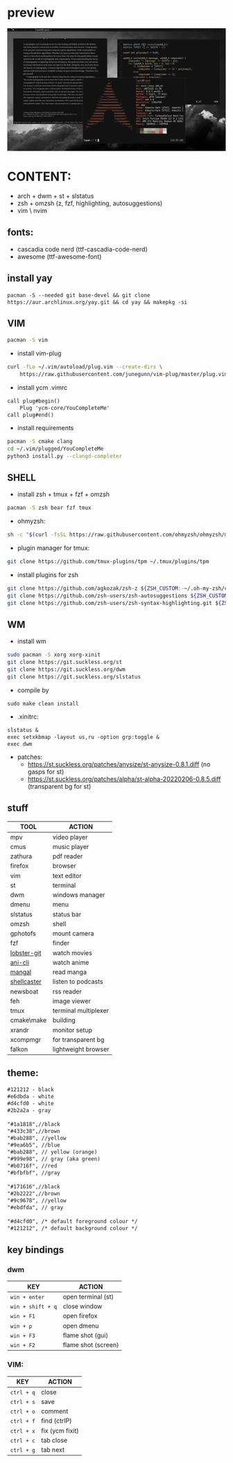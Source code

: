 # preview
![](media.png)
# CONTENT: 
<!-- - arch + i3wm + xterm -->
- arch + dwm + st + slstatus
- zsh + omzsh (z, fzf, highlighting, autosuggestions)
- vim \ nvim 

## fonts:
- cascadia code nerd (ttf-cascadia-code-nerd)
- awesome (ttf-awesome-font)

## install yay
```
pacman -S --needed git base-devel && git clone https://aur.archlinux.org/yay.git && cd yay && makepkg -si
```
## VIM
```sh
pacman -S vim
```
- install vim-plug
```sh
curl -fLo ~/.vim/autoload/plug.vim --create-dirs \
    https://raw.githubusercontent.com/junegunn/vim-plug/master/plug.vim
```
- install ycm 
.vimrc
```
call plug#begin()
    Plug 'ycm-core/YouCompleteMe'
call plug#end()
```
- install requirements
```sh
pacman -S cmake clang
cd ~/.vim/plugged/YouCompleteMe
python3 install.py --clangd-completer
```

## SHELL
- install zsh + tmux + fzf + omzsh
```sh
pacman -S zsh bear fzf tmux
```
- ohmyzsh:
```sh
sh -c "$(curl -fsSL https://raw.githubusercontent.com/ohmyzsh/ohmyzsh/master/tools/install.sh)"
```
- plugin manager for tmux:
```sh
git clone https://github.com/tmux-plugins/tpm ~/.tmux/plugins/tpm
```
- install plugins for zsh
```sh
git clone https://github.com/agkozak/zsh-z ${ZSH_CUSTOM:-~/.oh-my-zsh/custom}/plugins/zsh-z
git clone https://github.com/zsh-users/zsh-autosuggestions ${ZSH_CUSTOM:-~/.oh-my-zsh/custom}/plugins/zsh-autosuggestions
git clone https://github.com/zsh-users/zsh-syntax-highlighting.git ${ZSH_CUSTOM:-~/.oh-my-zsh/custom}/plugins/zsh-syntax-highlighting
```
## WM
- install wm
```sh
sudo pacman -S xorg xorg-xinit
git clone https://git.suckless.org/st 
git clone https://git.suckless.org/dwm
git clone https://git.suckless.org/slstatus
```
- compile by
```
sudo make clean install
```
- .xinitrc:
```
slstatus &
exec setxkbmap -layout us,ru -option grp:toggle &
exec dwm
```
- patches:
    - https://st.suckless.org/patches/anysize/st-anysize-0.8.1.diff (no gasps for st)
    - https://st.suckless.org/patches/alpha/st-alpha-20220206-0.8.5.diff (transparent bg for st)

## stuff

| TOOL  | ACTION |
| ------------- | ------------- |
| mpv | video player|
| cmus | music player| 
| zathura | pdf reader| 
| firefox | browser |
| vim | text editor |
| st | terminal |
| dwm | windows manager | 
| dmenu | menu | 
| slstatus | status bar |
| omzsh | shell |
| gphotofs | mount camera | 
| fzf | finder | 
| [lobster-git](https://github.com/justchokingaround/lobster) | watch movies |
| [ani-cli](https://github.com/pystardust/ani-cli) | watch anime |
| [mangal](https://github.com/metafates/mangal) | read manga | 
| [shellcaster](https://github.com/jeff-hughes/shellcaster) | listen to podcasts | 
| newsboat | rss reader | 
| feh | image viewer | 
| tmux | terminal multiplexer |
| cmake\make | building |
| xrandr | monitor setup |
| xcompmgr | for transparent bg | 
| falkon | lightweight browser |

## theme:
```
#121212 - black
#e6dbda - white
#d4cfd0 - white
#2b2a2a - gray

"#1a1818",//black
"#433c38",//brown
"#bab288", //yellow
"#9ea6b5", //blue
"#bab288", // yellow (orange)
"#999e98", // gray (aka green)
"#b0716f", //red
"#bfbfbf", //gray

"#171616",//black
"#2b2222",//brown
"#9c9678", //yellow
"#ebdfda", // gray

"#d4cfd0", /* default foreground colour */
"#121212", /* default background colour */

```
## key bindings
### dwm
| KEY  | ACTION |
| ------------- | ------------- |
| `win + enter`  | open terminal (st)  |
| `win + shift + q` | close window  |
| `win + F1` | open firefox |
| `win + p` | open dmenu |
| `win + F3` | flame shot (gui) |
| `win + F2` | flame shot (screen)|
### VIM: 
| KEY  | ACTION |
| ------------- | ------------- |
| `ctrl + q` | close  |
| `ctrl + s` | save |
| `ctrl + o` | comment |
| `ctrl + f` | find (ctrlP) |
| `ctrl + x` | fix (ycm fixit) |
| `ctrl + c` | tab close |
| `ctrl + g` | tab next | 

